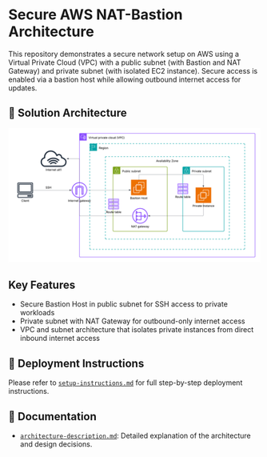 # Secure AWS NAT-Bastion Architecture

This repository demonstrates a secure network setup on AWS using a Virtual Private Cloud (VPC) with a public subnet (with Bastion and NAT Gateway) and private subnet (with isolated EC2 instance). Secure access is enabled via a bastion host while allowing outbound internet access for updates.

## 📌 Solution Architecture

![Architecture Diagram](./Architecture-Diagram.png)

## Key Features
- Secure Bastion Host in public subnet for SSH access to private workloads
- Private subnet with NAT Gateway for outbound-only internet access
- VPC and subnet architecture that isolates private instances from direct inbound internet access

## 🚀 Deployment Instructions

Please refer to [`setup-instructions.md`](./Setup-Instructions.md) for full step-by-step deployment instructions.

## 📄 Documentation

- [`architecture-description.md`](Architecture-Description.md): Detailed explanation of the architecture and design decisions.

